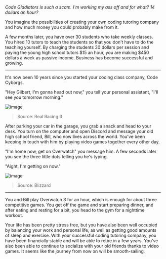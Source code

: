 *Code Gladiators is such a scam. I'm working my ass off and for what? 14 dollars an hour?*

You imagine the possibilities of creating your own coding tutoring company and how much money you could probably make from it.

A few months later, you have over 30 students who take weekly classes. You hired 10 tutors to teach the students so that you don't have to do the teaching yourself. By charging the students 30 dollars per session and paying the young high school tutors $15 an hour, you are making $450 dollars a week as passive income. Business has become successful and growing.

<hr>

It's now been 10 years since you started your coding class company, Code Cyborgs.

"Hey Gilbert, I'm gonna head out now," you tell your personal assistant, "I'll see you tomorrow morning."

![image](https://github.com/Dubshott/CAT3Book/assets/54718041/e3a7bc1d-8b87-4cfd-b119-07d97b50b822)

> Source: Real Racing 3

After parking your car in the garage, you grab a snack and head to your desk. You turn on the computer and open Discord and message your old high school friend, Bill, who now lives across the world. You've been keeping in touch with him by playing video games together every other day. 

"I'm home now, get on Overwatch" you message him. A few seconds later you see the three little dots telling you he's typing.

"Aight, I'm getting on now."

![image](https://github.com/Dubshott/CAT3Book/assets/54718041/95a355af-f03d-4f44-ace8-ac648160840c)

> Source: Blizzard

<hr>

You and Bill play Overwatch 3 for an hour, which is enough for about three competitive games. You get off the game and start preparing dinner, and after eating and resting for a bit, you head to the gym for a nighttime workout.

Your life has been pretty stress free, but you have also been well occupied by balancing your work and personal life, as well as getting good amounts of sleep and exercise. With your successful coding tutoring company, you have been financially stable and will be able to retire in a few years. You've also been able to continue to socialize with your old friends thanks to video games. It seems like the journey from now on will be smooth-sailing.
